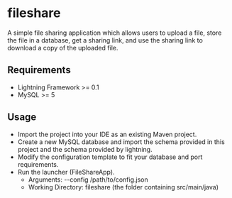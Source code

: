 # fileshare

A simple file sharing application which allows users to upload a file, store the file in a database, get a sharing link, and use the sharing link to download a copy of the uploaded file.

## Requirements

* Lightning Framework >= 0.1
* MySQL >= 5


## Usage

* Import the project into your IDE as an existing Maven project.
* Create a new MySQL database and import the schema provided in this project and the schema provided by lightning.
* Modify the configuration template to fit your database and port requirements.
* Run the launcher (FileShareApp).
  * Arguments: --config /path/to/config.json
  * Working Directory: fileshare (the folder containing src/main/java)

